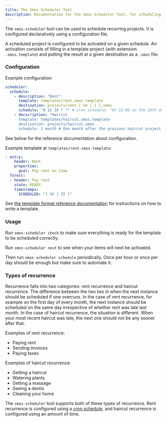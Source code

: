 ```yaml
---
title: The Smos Scheduler Tool
description: Documentation for the Smos Scheduler Tool, for scheduling projects on a recurring basis
---
```


The `smos-scheduler` tool can be used to schedule recurring projects.
It is configured declaratively using a configuration file.

A scheduled project is configured to be activated on a given schedule.
An activation consists of filling in a template project (with extension `.smos.template`) and putting the result at a given destination as a `.smos` file.


### Configuration

Example configuration:

``` yaml
scheduler:
  schedule:
    - description: "Rent"
      template: templates/rent.smos.template
      destination: projects/rent-[ %m | 1 ].smos
      schedule: "0 12 16 * *" # Cron schedule: "At 12:00 on the 16th day of the month"
    - decscription: "Haircut
      template: templates/haircut.smos.template
      destination: projects/haircut.smos
      schedule: 1 month # One month after the provious haircut project has been completed.
```

See below for the reference documentation about configuration.

Example template at `templates/rent.smos.template`:

``` yaml
- entry:
    header: Rent
    properties:
      goal: Pay rent on time
  forest:
  - header: Pay rent
    state: READY
    timestamps:
      SCHEDULED: "[ %F | 25 ]"
```

See [the template format reference documentation](/smos-scheduler/template) for instructions on how to write a template.

### Usage

Run `smos-scheduler check` to make sure everything is ready for the template to be scheduled correctly.

Run `smos-scheduler next` to see when your items will next be activated.

Then run `smos-scheduler schedule` periodically.
Once per hour or once per day should be enough but make sure to automate it.

### Types of recurrence

Recurrence falls into two categories: rent recurrence and haircut recurrence.
The difference between the two lies in when the next instance should be scheduled if one overruns.
In the case of rent recurrence, for example on the first day of every month, the next instance should be scheduled on the same day irrespective of whether rent was late last month.
In the case of haircut recurrence, the situation is different.
When your most recent haircut was late, the next one should not be any sooner after that.

Examples of rent recurrence:

* Paying rent
* Sending invoices
* Paying taxes

Examples of haircut recurrence:

* Getting a haircut
* Watering plants
* Getting a massage
* Seeing a dentis
* Cleaning your home

The `smos-scheduler` tool supports both of these types of recurrence.
Rent recurrence is configured using a [cron schedule](https://en.wikipedia.org/wiki/Cron#Overview), and haircut recurrence is configured using an amount of time.
